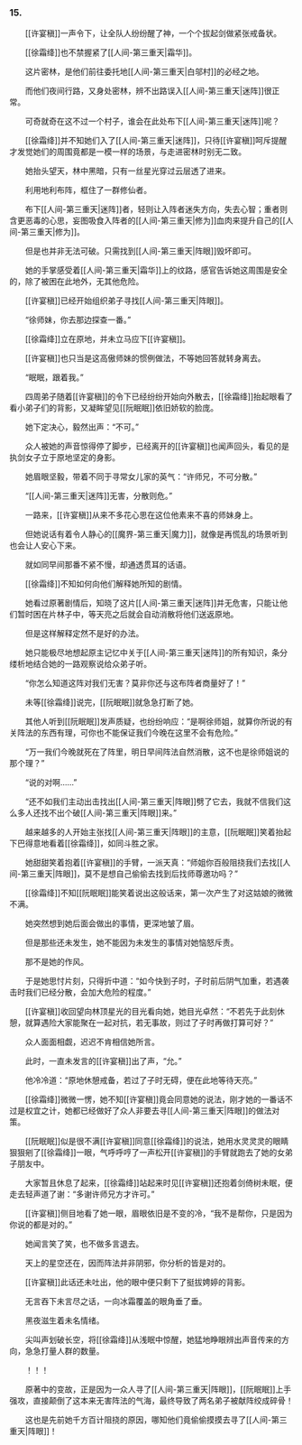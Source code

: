 ### 15.

　　[[许宴稹]]一声令下，让全队人纷纷醒了神，一个个拔起剑做紧张戒备状。

　　[[徐霜绛]]也不禁握紧了[[人间-第三重天|霜华]]。

　　这片密林，是他们前往委托地[[人间-第三重天|白邬村]]的必经之地。

　　而他们夜间行路，又身处密林，辨不出路误入[[人间-第三重天|迷阵]]很正常。

　　可奇就奇在这不过一个村子，谁会在此处布下[[人间-第三重天|迷阵]]呢？

　　[[徐霜绛]]并不知她们入了[[人间-第三重天|迷阵]]，只待[[许宴稹]]呵斥提醒才发觉她们的周围竟都是一模一样的场景，与走进密林时别无二致。

　　她抬头望天，林中黑暗，只有一丝星光穿过云层透了进来。

　　利用地利布阵，框住了一群修仙者。

　　布下[[人间-第三重天|迷阵]]者，轻则让入阵者迷失方向，失去心智；重者则含更恶毒的心思，妄图吸食入阵者的[[人间-第三重天|修为]]血肉来提升自己的[[人间-第三重天|修为]]。

　　但是也并非无法可破。只需找到[[人间-第三重天|阵眼]]毁坏即可。

　　她的手掌感受着[[人间-第三重天|霜华]]上的纹路，感官告诉她这周围是安全的，除了被困在此地外，无其他危险。

　　[[许宴稹]]已经开始组织弟子寻找[[人间-第三重天|阵眼]]。

　　“徐师妹，你去那边探查一番。”

　　[[徐霜绛]]立在原地，并未立马应下[[许宴稹]]。

　　[[许宴稹]]也只当是这高傲师妹的惯例做法，不等她回答就转身离去。

　　“眠眠，跟着我。”

　　四周弟子随着[[许宴稹]]的令下已经纷纷开始向外散去，[[徐霜绛]]抬起眼看了看小弟子们的背影，又凝眸望见[[阮眠眠]]依旧娇软的脸庞。

　　她下定决心，毅然出声：“不可。”

　　众人被她的声音惊得停了脚步，已经离开的[[许宴稹]]也闻声回头，看见的是执剑女子立于原地坚定的身影。

　　她眉眼坚毅，带着不同于寻常女儿家的英气：“许师兄，不可分散。”

　　“[[人间-第三重天|迷阵]]无害，分散则危。”

　　一路来，[[许宴稹]]从来不多花心思在这位他素来不喜的师妹身上。

　　但她说话有着令人静心的[[魔界-第三重天|魔力]]，就像是再慌乱的场景听到也会让人安心下来。

　　就如同早间那番不紧不慢，却通透贯耳的话语。

　　[[徐霜绛]]不知如何向他们解释她所知的剧情。

　　她看过原著剧情后，知晓了这片[[人间-第三重天|迷阵]]并无危害，只能让他们暂时困在片林子中，等天亮之后就会自动消散将他们送返原地。

　　但是这样解释定然不是好的办法。

　　她只能极尽地想起原主记忆中关于[[人间-第三重天|迷阵]]的所有知识，条分缕析地结合她的一路观察说给众弟子听。

　　“你怎么知道这阵对我们无害？莫非你还与这布阵者商量好了！”

　　未等[[徐霜绛]]说完，[[阮眠眠]]就急急打断了她。

　　其他人听到[[阮眠眠]]发声质疑，也纷纷响应：“是啊徐师姐，就算你所说的有关阵法的东西有理，可你也不能保证我们今晚在这里不会有危险。”

　　“万一我们今晚就死在了阵里，明日早间阵法自然消散，这不也是徐师姐说的那个理？”

　　“说的对啊……”

　　“还不如我们主动出击找出[[人间-第三重天|阵眼]]劈了它去，我就不信我们这么多人还找不出个破[[人间-第三重天|阵眼]]来。”

　　越来越多的人开始主张找[[人间-第三重天|阵眼]]的主意，[[阮眠眠]]笑着抬起下巴得意地看着[[徐霜绛]]，如同斗胜之家。

　　她甜甜笑着抱着[[许宴稹]]的手臂，一派天真：“师姐你百般阻挠我们去找[[人间-第三重天|阵眼]]，莫不是想自己偷偷去找到后找师尊邀功吗？”

　　[[徐霜绛]]不知[[阮眠眠]]能笑着说出这般话来，第一次产生了对这姑娘的微微不满。

　　她突然想到她后面会做出的事情，更深地皱了眉。

　　但是那些还未发生，她不能因为未发生的事情对她恼怒斥责。

　　那不是她的作风。

　　于是她思忖片刻，只得折中道：“如今快到子时，子时前后阴气加重，若遇袭击时我们已经分散，会加大危险的程度。”

　　[[许宴稹]]收回望向林顶星光的目光看向她，她目光卓然：“不若先于此刻休憩，就算遇险大家能聚在一起对抗，若无事故，则过了子时再做打算可好？”

　　众人面面相觑，迟迟不肯相信她所言。

　　此时，一直未发言的[[许宴稹]]出了声，“允。”

　　他冷冷道：“原地休憩戒备，若过了子时无碍，便在此地等待天亮。”

　　[[徐霜绛]]微微一愣，她不知[[许宴稹]]竟会同意她的说法，刚才她的一番话不过是权宜之计，她都已经做好了众人非要去寻[[人间-第三重天|阵眼]]的做法对策。

　　[[阮眠眠]]似是很不满[[许宴稹]]同意[[徐霜绛]]的说法，她用水灵灵灵的眼睛狠狠剜了[[徐霜绛]]一眼，气呼呼哼了一声松开[[许宴稹]]的手臂就跑去了她的女弟子朋友中。

　　大家暂且休息了起来，[[徐霜绛]]站起来时见[[许宴稹]]还抱着剑倚树未眠，便走去轻声道了谢：“多谢许师兄方才许可。”

　　[[许宴稹]]侧目地看了她一眼，眉眼依旧是不变的冷，“我不是帮你，只是因为你说的都是对的。”　　

　　她闻言笑了笑，也不做多言退去。

　　天上的星空还在，因而阵法并非阴邪，你分析的皆是对的。

　　[[许宴稹]]此话还未吐出，他的眼中便只剩下了挺拔娉婷的背影。

　　无言吞下未言尽之话，一向冰霜覆盖的眼角垂了垂。

　　黑夜滋生着未名情绪。

　　尖叫声划破长空，将[[徐霜绛]]从浅眠中惊醒，她猛地睁眼辨出声音传来的方向，急急打量人群的数量。

　　！！！

　　原著中的变故，正是因为一众人寻了[[人间-第三重天|阵眼]]，[[阮眠眠]]上手强攻，直接颠倒了这本来无害阵法的气海，最终导致了两名弟子被献阵绞成碎骨！

　　这也是先前她千方百计阻挠的原因，哪知他们竟偷偷摸摸去寻了[[人间-第三重天|阵眼]]！